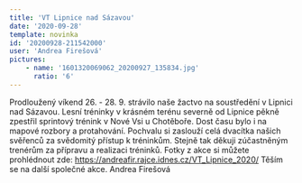 ```yaml
---
title: 'VT Lipnice nad Sázavou'
date: '2020-09-28'
template: novinka
id: '20200928-211542000'
user: 'Andrea Firešová'
pictures:
    - name: '1601320069062_20200927_135834.jpg'
      ratio: '6'
---
```

Prodloužený víkend 26. - 28. 9. strávilo naše žactvo na soustředění v Lipnici nad Sázavou. Lesní tréninky v krásném terénu severně od Lipnice pěkně zpestřil sprintový  trénink v Nové Vsi u Chotěboře. Dost času bylo i na mapové rozbory a protahování.
Pochvalu si zaslouží celá dvacítka našich svěřenců za svědomitý přístup k tréninkům. Stejně tak děkuji zúčastněným trenérům za přípravu a realizaci tréninků.
Fotky z akce si můžete prohlédnout zde: https://andreafir.rajce.idnes.cz/VT_Lipnice_2020/
Těším se na další společné akce.
Andrea Firešová
